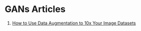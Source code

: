 # GANs Articles
1. [How to Use Data Augmentation to 10x Your Image Datasets](https://lionbridge.ai/articles/data-augmentation-with-machine-learning-an-overview/)
